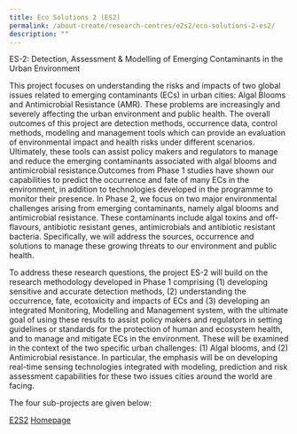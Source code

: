 ```yaml
---
title: Eco Solutions 2 (ES2)
permalink: /about-create/research-centres/e2s2/eco-solutions-2-es2/
description: ""
---
```


ES-2: Detection, Assessment & Modelling of Emerging Contaminants in the Urban Environment 

This project focuses on understanding the risks and impacts of two global issues related to emerging contaminants (ECs) in urban cities: Algal Blooms and Antimicrobial Resistance (AMR). These problems are increasingly and severely affecting the urban environment and public health. The overall outcomes of this project are detection methods, occurrence data, control methods, modeling and management tools which can provide an evaluation of environmental impact and health risks under different scenarios. Ultimately, these tools can assist policy makers and regulators to manage and reduce the emerging contaminants associated with algal blooms and antimicrobial resistance.Outcomes from Phase 1 studies have shown our capabilities to predict the occurrence and fate of many ECs in the environment, in addition to technologies developed in the programme to monitor their presence. In Phase 2, we focus on two major environmental challenges arising from emerging contaminants, namely algal blooms and antimicrobial resistance. These contaminants include algal toxins and off-flavours, antibiotic resistant genes, antimicrobials and antibiotic resistant bacteria. Specifically, we will address the sources, occurrence and solutions to manage these growing threats to our environment and public health.

To address these research questions, the project ES-2 will build on the research methodology developed in Phase 1 comprising (1) developing sensitive and accurate detection methods, (2) understanding the occurrence, fate, ecotoxicity and impacts of ECs and (3) developing an integrated Monitoring, Modelling and Management system, with the ultimate goal of using these results to assist policy makers and regulators in setting guidelines or standards for the protection of human and ecosystem health, and to manage and mitigate ECs in the environment. These will be examined in the context of the two specific urban challenges: (1) Algal blooms, and (2) Antimicrobial resistance. In particular, the emphasis will be on developing real-time sensing technologies integrated with modeling, prediction and risk assessment capabilities for these two issues cities around the world are facing.

The four sub-projects are given below:

[E2S2](https://www.create.edu.sg/about-create/research-centres/e2s2) [](https://www.create.edu.sg/about-create/research-centres/e2s2)[Homepage](https://www.create.edu.sg/about-create/research-centres/e2s2)
